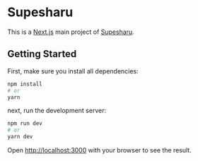 # Supesharu

This is a [Next.js](https://nextjs.org/) main project of [Supesharu](https://github.com/Moses-Julian/Supesharu).

## Getting Started

First, make sure you install all dependencies:

```bash
npm install
# or
yarn
```

next, run the development server:

```bash
npm run dev
# or
yarn dev
```

Open [http://localhost:3000](http://localhost:3000) with your browser to see the result.

